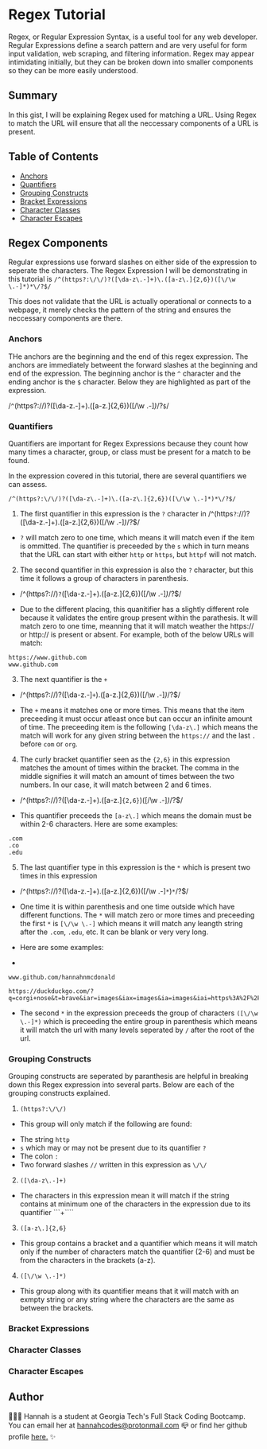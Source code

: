 # Regex Tutorial

Regex, or Regular Expression Syntax, is a useful tool for any web developer. Regular Expressions define a search pattern and are very useful for form input validation, web scraping, and filtering information. Regex may appear intimidating initially, but they can be broken down into smaller components so they can be more easily understood.

## Summary

In this gist, I will be explaining Regex used for matching a URL. Using Regex to match the URL will ensure that all the neccessary components of a URL is present.

## Table of Contents

- [Anchors](#anchors)
- [Quantifiers](#quantifiers)
- [Grouping Constructs](#grouping-constructs)
- [Bracket Expressions](#bracket-expressions)
- [Character Classes](#character-classes)
- [Character Escapes](#character-escapes)

## Regex Components

Regular expressions use forward slashes on either side of the expression to seperate the characters. The Regex Expression I will be demonstrating in this tutorial is ```/^(https?:\/\/)?([\da-z\.-]+)\.([a-z\.]{2,6})([\/\w \.-]*)*\/?$/```

This does not validate that the URL is actually operational or connects to a webpage, it merely checks the pattern of the string and ensures the neccessary components are there.

### Anchors

THe anchors are the beginning and the end of this regex expression. The anchors are immediately betweent the forward slashes at the beginning and end of the expression. The beginning anchor is the ```^``` character and the ending anchor is the ```$``` character. Below they are highlighted as part of the expression.

/```^```(https?:\/\/)?([\da-z\.-]+)\.([a-z\.]{2,6})([\/\w \.-]*)*\/?```$```/


### Quantifiers

Quantifiers are important for Regex Expressions because they count how many times a character, group, or class must be present for a match to be found. 

In the expression covered in this tutorial, there are several quantifiers we can assess.

```/^(https?:\/\/)?([\da-z\.-]+)\.([a-z\.]{2,6})([\/\w \.-]*)*\/?$/```

1. The first quantifier in this expression is the ```?``` character in /^(https```?```:\/\/)?([\da-z\.-]+)\.([a-z\.]{2,6})([\/\w \.-]*)*\/?$/

* ```?``` will match zero to one time, which means it will match even if the item is ommitted. The quantifier is preceeded by the ```s``` which in turn means that the URL can start with either ```http``` or ```https```, but ```httpf``` will not match.  

2. The second quantifier in this expression is also the ```?``` character, but this time it follows a group of characters in parenthesis. 

* /^(https?:\/\/)```?```([\da-z\.-]+)\.([a-z\.]{2,6})([\/\w \.-]*)*\/?$/

* Due to the different placing, this quanitifier has a slightly different role because it validates the entire group present within the parathesis. It will match zero to one time, meanning that it will match weather the https:// or http:// is present or absent. For example, both of the below URLs will match:

``` 
https://www.github.com
www.github.com
```

3. The next quantifier is the ```+``` 

* /^(https?:\/\/)?([\da-z\.-]```+```)\.([a-z\.]{2,6})([\/\w \.-]*)*\/?$/

* The ```+``` means it matches one or more times. This means that the item preceeding it must occur atleast once but can occur an infinite amount of time. The preceeding item is the following ```[\da-z\.]``` which means the match will work for any given string between the ```https://``` and the last ```.``` before ```com``` or ```org```.

4. The curly bracket quantifier seen as the ```{2,6}``` in this expression matches the amount of times within the bracket. The comma in the middle signifies it will match an amount of times between the two numbers. In our case, it will match between 2 and 6 times.

* /^(https?:\/\/)?([\da-z\.-]+)\.([a-z\.]```{2,6}```)([\/\w \.-]*)*\/?$/

* This quantifier preceeds the ```[a-z\.]``` which means the domain must be within 2-6 characters. Here are some examples: 

```
.com
.co
.edu
```

5. The last quantifier type in this expression is the ```*``` which is present two times in this expression

* /^(https?:\/\/)?([\da-z\.-]+)\.([a-z\.]{2,6})([\/\w \.-]```*```)```*```\/?$/

* One time it is within parenthesis and one time outside which have different functions. The ```*``` will match zero or more times and preceeding the first ```*``` is ```[\/\w \.-]``` which means it will match any leangth string after the ```.com```, ```.edu```, etc. It can be blank or very very long.

* Here are some examples:

* 
```
www.github.com/hannahnmcdonald

https://duckduckgo.com/?q=corgi+nose&t=brave&iar=images&iax=images&ia=images&iai=https%3A%2F%2Fi.pinimg.com%2Foriginals%2F51%2F03%2F0d%2F51030d5e51de3a95ff78117a50f13bc4.jpg
```

* The second ```*``` in the expression preceeds the group of characters ```([\/\w \.-]*)``` which is preceeding the entire group in parenthesis which means it will match the url with many levels seperated by ```/``` after the root of the url.


### Grouping Constructs

Grouping constructs are seperated by paranthesis are helpful in breaking down this Regex expression into several parts.
Below are each of the grouping constructs explained.

1. ```(https?:\/\/)```

* This group will only match if the following are found:
- The string ```http```
- ```s``` which may or may not be present due to its quantifier ```?```
- The colon ```:```
- Two forward slashes ```//``` written in this expression as ```\/\/```

2. ```([\da-z\.-]+)```

* The characters in this expression mean it will match if the string contains at minimum one of the characters in the expression due to its quantifier ```+````

3. ```([a-z\.]{2,6}```

* This group contains a bracket and a quantifier which means it will match only if the number of characters match the quantifier (2-6) and must be from the characters in the brackets (a-z).

4. ```([\/\w \.-]*)```

* This group along with its quantifier means that it will match with an exmpty string or any string where the characters are the same as between the brackets.

### Bracket Expressions

### Character Classes

### Character Escapes

## Author

 👩🏼‍💻 Hannah is a student at Georgia Tech's Full Stack Coding Bootcamp. You can email her at hannahcodes@protonmail.com 📪 or find her github profile [here.](https://github.com/hannahnmcdonald) ✨